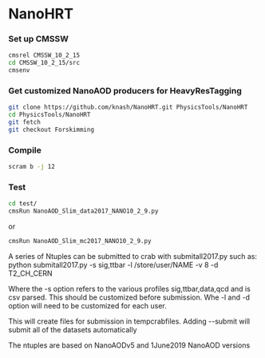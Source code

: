 # NanoHRT

### Set up CMSSW

```bash
cmsrel CMSSW_10_2_15
cd CMSSW_10_2_15/src
cmsenv
```

### Get customized NanoAOD producers for HeavyResTagging

```bash
git clone https://github.com/knash/NanoHRT.git PhysicsTools/NanoHRT
cd PhysicsTools/NanoHRT
git fetch
git checkout Forskimming
```

### Compile

```bash
scram b -j 12
```

### Test

```bash
cd test/
cmsRun NanoAOD_Slim_data2017_NANO10_2_9.py
```
or 
```bash
cmsRun NanoAOD_Slim_mc2017_NANO10_2_9.py
```

A series of Ntuples can be submitted to crab with submitall2017.py
such as:
python submitall2017.py -s sig,ttbar -l /store/user/NAME -v 8 -d T2_CH_CERN

Where the -s option refers to the various profiles sig,ttbar,data,qcd and is csv parsed.  This should be customized before submission.
Whe -l and -d option will need to be customized for each user.

This will create files for submission in tempcrabfiles.
Adding --submit will submit all of the datasets automatically

The ntuples are based on NanoAODv5 and 1June2019 NanoAOD versions

